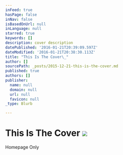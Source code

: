 ```yaml
---
inFeed: true
hasPage: false
inNav: false
isBasedOnUrl: null
inLanguage: null
starred: true
keywords: []
description: cover description
datePublished: '2016-01-21T20:39:09.597Z'
dateModified: '2016-01-21T20:38:30.113Z'
title: "This Is The Cover\_"
author: []
sourcePath: _posts/2015-12-21-this-is-the-cover.md
published: true
authors: []
publisher:
  name: null
  domain: null
  url: null
  favicon: null
_type: Blurb

---
```

# 

# This Is The Cover ![](https://the-grid-user-content.s3-us-west-2.amazonaws.com/0e6f5d14-4ebe-4bf8-b432-e9f0dfe4c015.jpg)

Homepage Only
